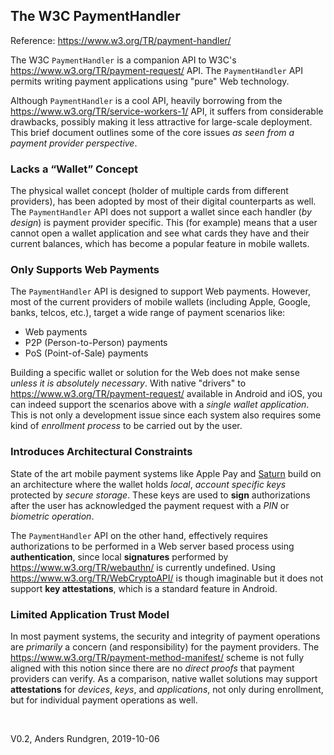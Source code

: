 ## The W3C PaymentHandler

Reference: https://www.w3.org/TR/payment-handler/

The W3C `PaymentHandler` is a companion API to W3C's
https://www.w3.org/TR/payment-request/ API. The `PaymentHandler` API
permits writing payment applications using "pure" Web technology.

Although `PaymentHandler` is a cool API, heavily borrowing from the https://www.w3.org/TR/service-workers-1/ API, 
it suffers from considerable drawbacks, possibly making it less attractive for large-scale deployment.  This brief document
outlines some of the core issues *as seen from a payment provider perspective*.

### Lacks a “Wallet” Concept
The physical wallet concept (holder of multiple cards 
from different providers), has been adopted by most of their digital counterparts as
well. The `PaymentHandler` API does not support a wallet since each handler
(*by design*) is payment provider specific.  This (for example) means
that a user cannot open a wallet application and see what cards they have and their
current balances, which has become a popular feature in mobile wallets.

### Only Supports Web Payments
The `PaymentHandler` API is designed to support Web payments.
However, most of the current providers of mobile wallets (including
Apple, Google, banks, telcos, etc.), target a
wide range of payment scenarios like:
- Web payments
- P2P (Person-to-Person) payments
- PoS (Point-of-Sale) payments

Building a specific wallet or solution for the Web does not make sense 
*unless it is absolutely necessary*. With native "drivers" to
https://www.w3.org/TR/payment-request/ available in Android and iOS,
you can indeed support the scenarios above with a *single wallet application*. This is
not only a development issue since each system also requires some
kind of *enrollment process* to be carried out by the user.

### Introduces Architectural Constraints
State of the art mobile payment systems like Apple Pay and 
[Saturn](https://cyberphone.github.io/doc/saturn/saturn-authorization.pdf)
build on an architecture where the wallet holds *local*, *account specific keys* protected
by *secure storage*. These keys are used to **sign** authorizations 
after the user has acknowledged the payment request with a *PIN* or
*biometric operation*.

The `PaymentHandler` API on the other hand, effectively requires authorizations to be performed in a
Web server based process using **authentication**, since local **signatures** performed by https://www.w3.org/TR/webauthn/ is currently undefined.  Using https://www.w3.org/TR/WebCryptoAPI/ is though imaginable but it does not support
**key attestations**, which is a standard feature in Android.

### Limited Application Trust Model
In most payment systems, the security and integrity of payment operations are *primarily* a concern
(and responsibility) for the payment providers.  The https://www.w3.org/TR/payment-method-manifest/ scheme is not
fully aligned with this notion since there are no *direct proofs* that payment
providers can verify.  As a comparison, native wallet solutions may support **attestations** for
*devices*, *keys*, and *applications*, not only during enrollment, but for individual payment operations as well.

&nbsp;

V0.2, Anders Rundgren, 2019-10-06
